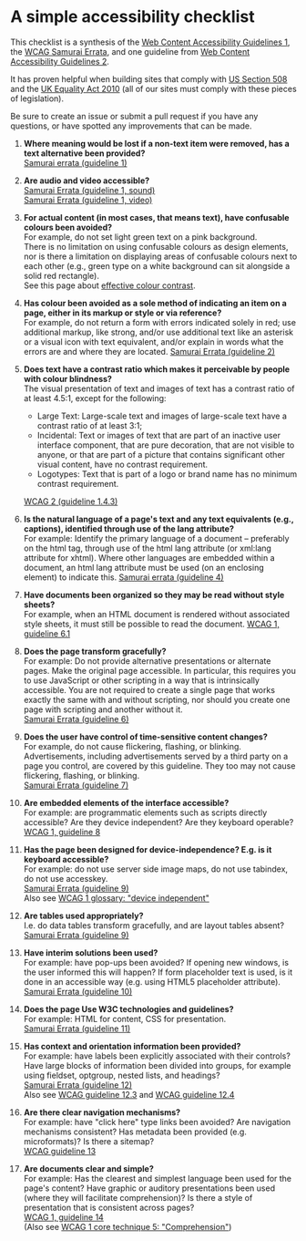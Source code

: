 A simple accessibility checklist
========================================

This checklist is a synthesis of the [Web Content Accessibility Guidelines 1], the [WCAG Samurai Errata], and one guideline from [Web Content Accessibility Guidelines 2].

It has proven helpful when building sites that comply with [US Section 508] and the [UK Equality Act 2010] \(all of our sites must comply with these pieces of legislation).

Be sure to create an issue or submit a pull request if you have any questions, or have spotted any improvements that can be made. 


1. **Where meaning would be lost if a non-text item were removed, has a text alternative been provided?**  
   [Samurai errata (guideline 1)](http://www.wcagsamurai.org/erratas/errata-listing/#GL1)

1. **Are audio and video accessible?**  
   [Samurai Errata (guideline 1, sound)](http://www.wcagsamurai.org/erratas/errata-listing/#sound)  
   [Samurai Errata (guideline 1, video)](http://www.wcagsamurai.org/erratas/errata-listing/#video)

1. **For actual content (in most cases, that means text), have confusable colours been avoided?**  
   For example, do not set light green text on a pink background.  
   There is no limitation on using confusable colours as design elements, nor is there a limitation on displaying areas of confusable colours next to each other (e.g., green type on a white background can sit alongside a solid red rectangle).  
   See this page about [effective colour contrast](effective-colour-contrast.md).

1. **Has colour been avoided as a sole method of indicating an item on a page, either in its markup or style or via reference?**  
   For example, do not return a form with errors indicated solely in red; use additional markup, like strong, and/or use additional text like an asterisk or a visual icon with text equivalent, and/or explain in words what the errors are and where they are located.
   [Samurai Errata (guideline 2)](http://www.wcagsamurai.org/erratas/errata-listing/#GL2)

1. **Does text have a contrast ratio which makes it perceivable by people with colour blindness?**  
   The visual presentation of text and images of text has a contrast ratio of at least 4.5:1, except for the following:

   * Large Text: Large-scale text and images of large-scale text have a contrast ratio of at least 3:1;
   * Incidental: Text or images of text that are part of an inactive user interface component, that are pure decoration, that are not visible to anyone, or that are part of a picture that contains significant other visual content, have no contrast requirement.
   * Logotypes: Text that is part of a logo or brand name has no minimum contrast requirement.

   [WCAG 2 (guideline 1.4.3)](http://www.w3.org/TR/2008/REC-WCAG20-20081211/#visual-audio-contrast-contrast)

1. **Is the natural language of a page's text and any text equivalents (e.g., captions), identified through use of the lang attribute?**  
   For example: Identify the primary language of a document &ndash; preferably on the html tag, through use of the html lang attribute (or xml:lang attribute for xhtml). Where other languages are embedded within a document, an html lang attribute must be used (on an enclosing element) to indicate this.
   [Samurai errata (guideline 4)](http://www.wcagsamurai.org/erratas/errata-listing/#GL4)

1. **Have documents been organized so they may be read without style sheets?**  
   For example, when an HTML document is rendered without associated style sheets, it must still be possible to read the document. 
   [WCAG 1, guideline 6.1](http://www.w3.org/TR/WCAG10/wai-pageauth.html#tech-order-style-sheets)

1. **Does the page transform gracefully?**  
   For example: Do not provide alternative presentations or alternate pages. Make the original page accessible. In particular, this requires you to use JavaScript or other scripting in a way that is intrinsically accessible. You are not required to create a single page that works exactly the same with and without scripting, nor should you create one page with scripting and another without it.  
   [Samurai Errata (guideline 6)](http://www.wcagsamurai.org/erratas/errata-listing/#GL6)

1. **Does the user have control of time-sensitive content changes?**  
   For example, do not cause flickering, flashing, or blinking. Advertisements, including advertisements served by a third party on a page you control, are covered by this guideline. They too may not cause flickering, flashing, or blinking.  
   [Samurai Errata (guideline 7)](http://www.wcagsamurai.org/erratas/errata-listing/#GL7)

1. **Are embedded elements of the interface accessible?**  
   For example: are programmatic elements such as scripts directly accessible? Are they device independent? Are they keyboard operable?  
   [WCAG 1, guideline 8](http://www.w3.org/TR/WCAG10/wai-pageauth.html#gl-own-interface)

1. **Has the page been designed for device-independence? E.g. is it keyboard accessible?**  
   For example: do not use server side image maps, do not use tabindex, do not use accesskey.  
   [Samurai Errata (guideline 9)](http://www.wcagsamurai.org/erratas/errata-listing/#GL9)  
   Also see [WCAG 1 glossary: "device independent"](http://www.w3.org/TR/WCAG10/wai-pageauth.html#device-independent)

1. **Are tables used appropriately?**  
   I.e. do data tables transform gracefully, and are layout tables absent?  
   [Samurai Errata (guideline 9)](http://www.wcagsamurai.org/erratas/errata-listing/#GL5)

1. **Have interim solutions been used?**  
   For example: have pop-ups been avoided? If opening new windows, is the user informed this will happen? If form placeholder text is used, is it done in an accessible way (e.g. using HTML5 placeholder attribute).  
   [Samurai Errata (guideline 10)](http://www.wcagsamurai.org/erratas/errata-listing/#GL10)

1. **Does the page Use W3C technologies and guidelines?**  
   For example: HTML for content, CSS for presentation.  
   [Samurai Errata (guideline 11)](http://www.wcagsamurai.org/erratas/errata-listing/#GL11)

1. **Has context and orientation information been provided?**  
   For example: have labels been explicitly associated with their controls?  
   Have large blocks of information been divided into groups, for example using fieldset, optgroup, nested lists, and headings?  
   [Samurai Errata (guideline 12)](http://www.wcagsamurai.org/erratas/errata-listing/#GL12)  
   Also see [WCAG guideline 12.3](http://www.w3.org/TR/WCAG10/wai-pageauth.html#tech-group-information) and [WCAG guideline 12.4](http://www.w3.org/TR/WCAG10/wai-pageauth.html#tech-associate-labels)

1. **Are there clear navigation mechanisms?**  
   For example: have "click here" type links been avoided? Are navigation mechanisms consistent? Has metadata been provided (e.g. microformats)? Is there a sitemap?  
   [WCAG guideline 13](http://www.w3.org/TR/WCAG10/wai-pageauth.html#gl-facilitate-navigation)

1. **Are documents clear and simple?**  
   For example: Has the clearest and simplest language been used for the page's content? Have graphic or auditory presentations been used (where they will facilitate comprehension)? Is there a style of presentation that is consistent across pages?  
   [WCAG 1, guideline 14](http://www.w3.org/TR/WCAG10/wai-pageauth.html#gl-facilitate-comprehension)  
   (Also see [WCAG 1 core technique 5: "Comprehension"](http://www.w3.org/TR/WCAG10-CORE-TECHS/#comprehension))

[US Section 508]: https://www.section508.gov/
[UK Equality Act 2010]: http://www.legislation.gov.uk/ukpga/2010/15/contents
[Web Content Accessibility Guidelines 1]: https://www.w3.org/TR/WCAG10/
[Web Content Accessibility Guidelines 2]: https://www.w3.org/TR/WCAG20/
[WCAG Samurai Errata]: http://www.wcagsamurai.org/erratas/introduction/
